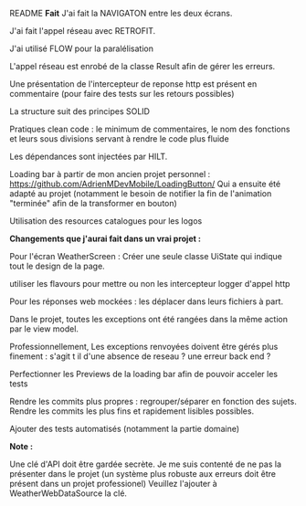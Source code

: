 README
**Fait**
J'ai fait la NAVIGATON entre les deux écrans.

J'ai fait l'appel réseau avec RETROFIT.

J'ai utilisé FLOW pour la paralélisation

L'appel réseau est enrobé de la classe Result afin de gérer les erreurs.

Une présentation de l'intercepteur de reponse http est présent en commentaire (pour faire des tests sur les retours possibles)

La structure suit des principes SOLID

Pratiques clean code : le minimum de commentaires, le nom des fonctions et leurs sous divisions servant à rendre le code plus fluide

Les dépendances sont injectées par HILT.

Loading bar à partir de mon ancien projet personnel : https://github.com/AdrienMDevMobile/LoadingButton/
Qui a ensuite été adapté au projet (notamment le besoin de notifier la fin de l'animation "terminée" afin de la transformer en bouton)

Utilisation des resources catalogues pour les logos




**Changements que j'aurai fait dans un vrai projet :**

Pour l'écran WeatherScreen : Créer une seule classe UiState qui indique tout le design de la page.

utiliser les flavours pour mettre ou non les intercepteur logger d'appel http

Pour les réponses web mockées : les déplacer dans leurs fichiers à part.

Dans le projet, toutes les exceptions ont été rangées dans la même action par le view model. 

Professionnellement, Les exceptions renvoyées doivent être gérés plus finement : s'agit t il d'une absence de reseau ? une erreur back end ?

Perfectionner les Previews de la loading bar afin de pouvoir acceler les tests

Rendre les commits plus propres : regrouper/séparer en fonction des sujets. Rendre les commits les plus fins et rapidement lisibles possibles.

Ajouter des tests automatisés (notamment la partie domaine)

**Note :**

Une clé d'API doit être gardée secrète.
Je me suis contenté de ne pas la présenter dans le projet (un système plus robuste aux erreurs doit être présent dans un projet professionel)
Veuillez l'ajouter à WeatherWebDataSource la clé.
